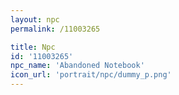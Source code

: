 ```yaml
---
layout: npc
permalink: /11003265

title: Npc
id: '11003265'
npc_name: 'Abandoned Notebook'
icon_url: 'portrait/npc/dummy_p.png'
---
```

